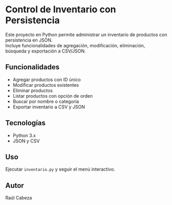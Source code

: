 # Control de Inventario con Persistencia

Este proyecto en Python permite administrar un inventario de productos con persistencia en JSON.  
Incluye funcionalidades de agregación, modificación, eliminación, búsqueda y exportación a CSV/JSON.

## Funcionalidades
- Agregar productos con ID único
- Modificar productos existentes
- Eliminar productos
- Listar productos con opción de orden
- Buscar por nombre o categoría
- Exportar inventario a CSV y JSON

## Tecnologías
- Python 3.x
- JSON y CSV

## Uso
Ejecutar `inventario.py` y seguir el menú interactivo.

## Autor
Raúl Cabeza
